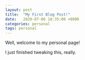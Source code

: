 ```yaml
---
layout: post
title:  "My First Blog Post!"
date:   2020-07-06 18:35:00 +0800
categories: personal
tags: personal
---
```


Well, welcome to my personal page!

I just finished tweaking this, really.
